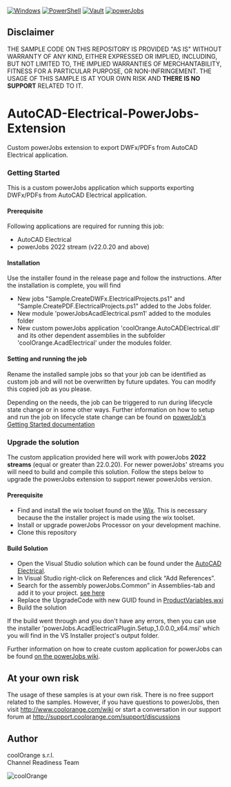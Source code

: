 [![Windows](https://img.shields.io/badge/Platform-Windows-lightgray.svg)](https://www.microsoft.com/en-us/windows/)
[![PowerShell](https://img.shields.io/badge/PowerShell-5-blue.svg)](https://microsoft.com/PowerShell/)
[![Vault](https://img.shields.io/badge/Autodesk%20Vault-2021-yellow.svg)](https://www.autodesk.com/products/vault/)
[![powerJobs](https://img.shields.io/badge/coolOrange%20powerJobs-21-orange.svg)](https://www.coolorange.com/en-eu/enhance.html#powerJobs)
## Disclaimer
THE SAMPLE CODE ON THIS REPOSITORY IS PROVIDED "AS IS" WITHOUT WARRANTY OF ANY KIND, EITHER EXPRESSED OR IMPLIED, INCLUDING, BUT NOT LIMITED TO, THE IMPLIED WARRANTIES OF MERCHANTABILITY, FITNESS FOR A PARTICULAR PURPOSE, OR NON-INFRINGEMENT.
THE USAGE OF THIS SAMPLE IS AT YOUR OWN RISK AND **THERE IS NO SUPPORT** RELATED TO IT.
# AutoCAD-Electrical-PowerJobs-Extension
Custom powerJobs extension to export DWFx/PDFs from AutoCAD Electrical application.
### Getting Started
This is a custom powerJobs application which supports exporting DWFx/PDFs from AutoCAD Electrical application. 

#### Prerequisite
Following applications are required for running this job:
- AutoCAD Electrical
- powerJobs 2022 stream (v22.0.20 and above)
#### Installation
Use the installer found in the release page and follow the instructions. After the installation is complete, you will find 
- New jobs "Sample.CreateDWFx.ElectricalProjects.ps1" and "Sample.CreatePDF.ElectricalProjects.ps1" added to the Jobs folder. 
- New module 'powerJobsAcadElectrical.psm1' added to the modules folder 
- New custom powerJobs application 'coolOrange.AutoCADElectrical.dll' and its other dependent assemblies in the subfolder 'coolOrange.AcadElectrical' under the modules folder.

#### Setting and running the job
Rename the installed sample jobs so that your job can be identified as custom job and will not be overwritten by future updates. You can modify this copied job as you please.

Depending on the needs, the job can be triggered to run during lifecycle state change or in some other ways.
Further information on how to setup and run the job on lifecycle state change can be found on [powerJob's Getting Started documentation](https://doc.coolorange.com/projects/coolorange-powerjobsprocessordocs/en/stable/getting_started.html#how-to-embed-the-job-in-a-status-change)

### Upgrade the solution
The custom application provided here will work with powerJobs **2022 streams** (equal or greater than 22.0.20). For newer powerJobs' streams you will need to build and compile this solution. Follow the steps below to upgrade the powerJobs extension to support newer powerJobs version.
#### Prerequisite
- Find and install the wix toolset found on the [Wix](https://wixtoolset.org/). This is necessary because the the installer project is made using the wix toolset. 
- Install or upgrade powerJobs Processor on your development machine.
- Clone this repository
#### Build Solution
- Open the Visual Studio solution which can be found under the [AutoCAD Electrical](/AutoCAD%20Electrical).
- In Visual Studio right-click on References and click “Add References”.
- Search for the assembly powerJobs.Common” in Assemblies-tab and add it to your project.
[see here](https://doc.coolorange.com/projects/coolorange-powerjobsprocessordocs/en/stable/_images/vs_add_reference.png)
- Replace the UpgradeCode with new GUID found in [ProductVariables.wxi](https://github.com/coolOrangeLabs/powerjobs-extensions/blob/5e620d5beabb785b12b513263fa3934d2e2c27ce/AutoCAD%20Electrical/Installer/Includes/ProductVariables.wxi#L3)
- Build the solution

If the build went through and you don't have any errors, then you can use the installer 'powerJobs.AcadElectricalPlugin.Setup_1.0.0.0_x64.msi'  which you will find in the VS Installer project's output folder.

Further information on how to create custom application for powerJobs can be found [on the powerJobs wiki](https://doc.coolorange.com/projects/coolorange-powerjobsprocessordocs/en/stable/jobprocessor/applications.html#custom-applications).

## At your own risk
The usage of these samples is at your own risk. There is no free support related to the samples. However, if you have questions to powerJobs, then visit http://www.coolorange.com/wiki or start a conversation in our support forum at http://support.coolorange.com/support/discussions

## Author
coolOrange s.r.l.  
Channel Readiness Team

![coolOrange](https://user-images.githubusercontent.com/36075173/46519882-4b518880-c87a-11e8-8dab-dffe826a9630.png)
